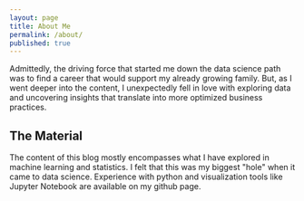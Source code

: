 ```yaml
---
layout: page
title: About Me
permalink: /about/
published: true
---
```


Admittedly, the driving force that started me down the data science path was to find a career that would support my already growing family. But, as I went deeper into the content, I unexpectedly fell in  love with exploring data and uncovering insights that translate into more optimized business practices.

## The Material

The content of this blog mostly encompasses what I have explored in machine learning and statistics. I felt that this was my biggest "hole" when it came to data science. Experience with python and visualization tools like Jupyter Notebook are available on my github page.
